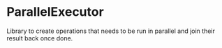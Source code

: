ParallelExecutor
================

Library to create operations that needs to be run in parallel and join their result back once done.
